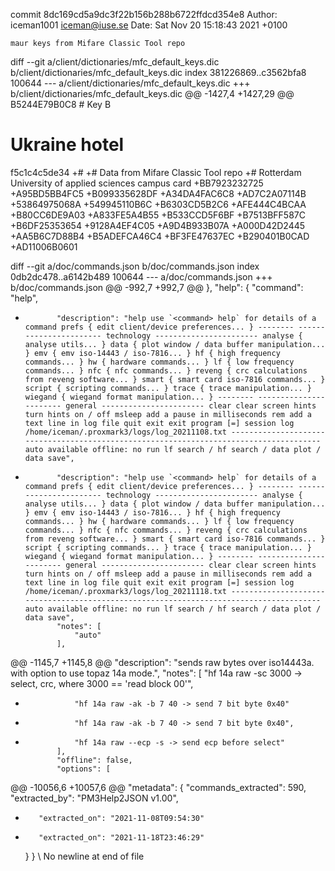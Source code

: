 commit 8dc169cd5a9dc3f22b156b288b6722ffdcd354e8
Author: iceman1001 <iceman@iuse.se>
Date:   Sat Nov 20 15:18:43 2021 +0100

    maur keys from Mifare Classic Tool repo

diff --git a/client/dictionaries/mfc_default_keys.dic b/client/dictionaries/mfc_default_keys.dic
index 381226869..c3562bfa8 100644
--- a/client/dictionaries/mfc_default_keys.dic
+++ b/client/dictionaries/mfc_default_keys.dic
@@ -1427,4 +1427,29 @@ B5244E79B0C8 # Key B
 #
 # Ukraine hotel
 f5c1c4c5de34
+#
+# Data from Mifare Classic Tool repo
+# Rotterdam University of applied sciences campus card
+BB7923232725
+A95BD5BB4FC5
+B099335628DF
+A34DA4FAC6C8
+AD7C2A07114B
+53864975068A
+549945110B6C
+B6303CD5B2C6
+AFE444C4BCAA
+B80CC6DE9A03
+A833FE5A4B55
+B533CCD5F6BF
+B7513BFF587C
+B6DF25353654
+9128A4EF4C05
+A9D4B933B07A
+A000D42D2445
+AA5B6C7D88B4
+B5ADEFCA46C4
+BF3FE47637EC
+B290401B0CAD
+AD11006B0601
 
diff --git a/doc/commands.json b/doc/commands.json
index 0db2dc478..a6142b489 100644
--- a/doc/commands.json
+++ b/doc/commands.json
@@ -992,7 +992,7 @@
         },
         "help": {
             "command": "help",
-            "description": "help use `<command> help` for details of a command prefs { edit client/device preferences... } -------- ----------------------- technology ----------------------- analyse { analyse utils... } data { plot window / data buffer manipulation... } emv { emv iso-14443 / iso-7816... } hf { high frequency commands... } hw { hardware commands... } lf { low frequency commands... } nfc { nfc commands... } reveng { crc calculations from reveng software... } smart { smart card iso-7816 commands... } script { scripting commands... } trace { trace manipulation... } wiegand { wiegand format manipulation... } -------- ----------------------- general ----------------------- clear clear screen hints turn hints on / off msleep add a pause in milliseconds rem add a text line in log file quit exit exit program [=] session log /home/iceman/.proxmark3/logs/log_20211108.txt --------------------------------------------------------------------------------------- auto available offline: no run lf search / hf search / data plot / data save",
+            "description": "help use `<command> help` for details of a command prefs { edit client/device preferences... } -------- ----------------------- technology ----------------------- analyse { analyse utils... } data { plot window / data buffer manipulation... } emv { emv iso-14443 / iso-7816... } hf { high frequency commands... } hw { hardware commands... } lf { low frequency commands... } nfc { nfc commands... } reveng { crc calculations from reveng software... } smart { smart card iso-7816 commands... } script { scripting commands... } trace { trace manipulation... } wiegand { wiegand format manipulation... } -------- ----------------------- general ----------------------- clear clear screen hints turn hints on / off msleep add a pause in milliseconds rem add a text line in log file quit exit exit program [=] session log /home/iceman/.proxmark3/logs/log_20211118.txt --------------------------------------------------------------------------------------- auto available offline: no run lf search / hf search / data plot / data save",
             "notes": [
                 "auto"
             ],
@@ -1145,7 +1145,8 @@
             "description": "sends raw bytes over iso14443a. with option to use topaz 14a mode.",
             "notes": [
                 "hf 14a raw -sc 3000 -> select, crc, where 3000 == 'read block 00'",
-                "hf 14a raw -ak -b 7 40 -> send 7 bit byte 0x40"
+                "hf 14a raw -ak -b 7 40 -> send 7 bit byte 0x40",
+                "hf 14a raw --ecp -s -> send ecp before select"
             ],
             "offline": false,
             "options": [
@@ -10056,6 +10057,6 @@
     "metadata": {
         "commands_extracted": 590,
         "extracted_by": "PM3Help2JSON v1.00",
-        "extracted_on": "2021-11-08T09:54:30"
+        "extracted_on": "2021-11-18T23:46:29"
     }
 }
\ No newline at end of file

